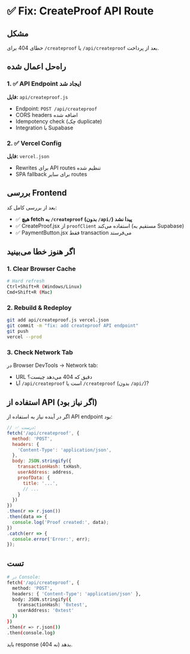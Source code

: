 # ✅ Fix: CreateProof API Route

## مشکل
خطای 404 برای `/createproof` یا `/api/createproof` بعد از پرداخت.

## راه‌حل اعمال شده

### 1. ✅ API Endpoint ایجاد شد
**فایل:** `api/createproof.js`
- Endpoint: `POST /api/createproof`
- CORS headers اضافه شده
- Idempotency check (چک duplicate)
- Integration با Supabase

### 2. ✅ Vercel Config
**فایل:** `vercel.json`
- Rewrites برای API routes تنظیم شده
- SPA fallback برای سایر routes

## بررسی Frontend

بعد از بررسی کامل کد:
- ✅ **هیچ fetch به `/createproof` (بدون `/api/`) پیدا نشد**
- ✅ CreateProof.jsx از `proofClient` استفاده می‌کند (مستقیم به Supabase)
- ✅ PaymentButton.jsx فقط transaction می‌فرستد

## اگر هنوز خطا می‌بینید

### 1. Clear Browser Cache
```bash
# Hard refresh
Ctrl+Shift+R (Windows/Linux)
Cmd+Shift+R (Mac)
```

### 2. Rebuild & Redeploy
```bash
git add api/createproof.js vercel.json
git commit -m "fix: add createproof API endpoint"
git push
vercel --prod
```

### 3. Check Network Tab
در Browser DevTools → Network tab:
- URL دقیق که 404 می‌دهد چیست؟
- آیا `/api/createproof` است یا `/createproof` (بدون `/api/`)?

## استفاده از API (اگر نیاز بود)

اگر در آینده نیاز به استفاده از API endpoint بود:

```javascript
// ✅ درست:
fetch('/api/createproof', {
  method: 'POST',
  headers: {
    'Content-Type': 'application/json',
  },
  body: JSON.stringify({
    transactionHash: txHash,
    userAddress: address,
    proofData: {
      title: '...',
      // ...
    }
  })
})
.then(r => r.json())
.then(data => {
  console.log('Proof created:', data);
})
.catch(err => {
  console.error('Error:', err);
});
```

## تست

```bash
# در Console:
fetch('/api/createproof', {
  method: 'POST',
  headers: { 'Content-Type': 'application/json' },
  body: JSON.stringify({
    transactionHash: '0xtest',
    userAddress: '0xtest'
  })
})
.then(r => r.json())
.then(console.log)
```

باید response بدهد (نه 404).

